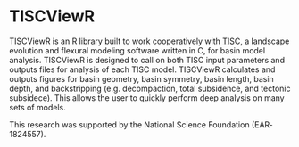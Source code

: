 # TISCViewR

TISCViewR is an R library built to work cooperatively with [TISC](https://github.com/danigeos/tisc), a landscape evolution and flexural modeling software written in C, for basin model analysis. TISCViewR is designed to call on both TISC input parameters and outputs files for analysis of each TISC model. TISCViewR calculates and outputs figures for basin geometry, basin symmetry, basin length, basin depth, and backstripping (e.g. decompaction, total subsidence, and tectonic subsidece). This allows the user to quickly perform deep analysis on many sets of models.

This research was supported by the National Science Foundation (EAR‐1824557).
